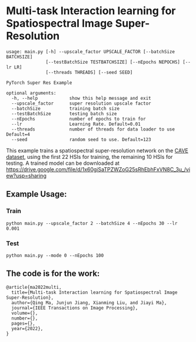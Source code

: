 # Multi-task Interaction learning for Spatiospectral Image Super-Resolution


```
usage: main.py [-h] --upscale_factor UPSCALE_FACTOR [--batchSize BATCHSIZE]
               [--testBatchSize TESTBATCHSIZE] [--nEpochs NEPOCHS] [--lr LR]
               [--threads THREADS] [--seed SEED]

PyTorch Super Res Example

optional arguments:
  -h, --help            show this help message and exit
  --upscale_factor      super resolution upscale factor
  --batchSize           training batch size
  --testBatchSize       testing batch size
  --nEpochs             number of epochs to train for
  --lr                  Learning Rate. Default=0.01
  --threads             number of threads for data loader to use Default=4
  --seed                random seed to use. Default=123
```
This example trains a spatiospectral super-resolution network on the [CAVE dataset](https://www.cs.columbia.edu/CAVE/databases/), using the first 22 HSIs for training, the remaining 10 HSIs for testing. A trained model can be downloaded at https://drive.google.com/file/d/1x60giSaTPZWZoG25sRhEbhFxVN8C_3u_/view?usp=sharing
## Example Usage:

### Train

`python main.py --upscale_factor 2 --batchSize 4 --nEpochs 30 --lr 0.001`

### Test
`python main.py --mode 0 --nEpochs 100`


## The code is for the work:

```
@article{ma2022multi,
  title={Multi-task Interaction learning for Spatiospectral Image Super-Resolution},
  author={Qing Ma, Junjun Jiang, Xianming Liu, and Jiayi Ma},
  journal={IEEE Transactions on Image Processing},
  volume={},
  number={},
  pages={},
  year={2022},
}
```
